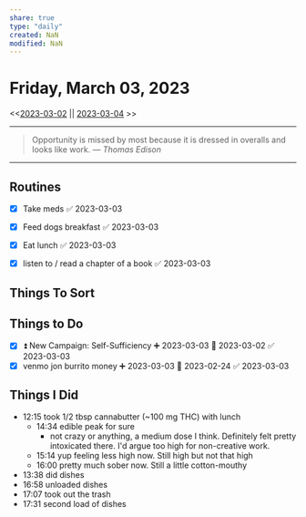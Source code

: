 ```yaml
---
share: true
type: "daily"
created: NaN 
modified: NaN
---
```

# Friday, March 03, 2023
<<[2023-03-02](./2023-03-02.md#) || [2023-03-04](./2023-03-04.md#) >>

---

> Opportunity is missed by most because it is dressed in overalls and looks like work.
> — <cite>Thomas Edison</cite>

---
 
## Routines
- [x] Take meds ✅ 2023-03-03
- [x] Feed dogs breakfast ✅ 2023-03-03
- [x] Eat lunch ✅ 2023-03-03
- [x] listen to / read a chapter of a book ✅ 2023-03-03


## Things To Sort
## Things to Do
- [x] ⏫ New Campaign: Self-Sufficiency ➕ 2023-03-03 📅 2023-03-02 ✅ 2023-03-03
- [x] venmo jon burrito money ➕ 2023-03-03 📅 2023-02-24 ✅ 2023-03-03	

## Things I Did
- 12:15 took 1/2 tbsp cannabutter (~100 mg THC) with lunch
	- 14:34 edible peak for sure
		- not crazy or anything, a medium dose I think.  Definitely felt pretty intoxicated there.  I'd argue too high for non-creative work.
	- 15:14 yup feeling less high now.  Still high but not that high
	- 16:00 pretty much sober now.  Still a little cotton-mouthy
- 13:38 did dishes
- 16:58 unloaded dishes
- 17:07 took out the trash
- 17:31 second load of dishes




